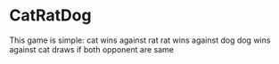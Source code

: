 # CatRatDog
This game is simple: 
cat wins against rat
rat wins against dog 
dog wins against cat
draws if both opponent are same
